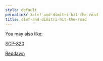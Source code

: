 ```yaml
---
style: default
permalink: Xclef-and-dimitri-hit-the-road
title: clef-and-dimitri-hit-the-road
---
```

You may also like:

[SCP-820](http://scp-wiki.net/scp-820)

[Reddawn](http://scp-wiki.net/reddawn)
